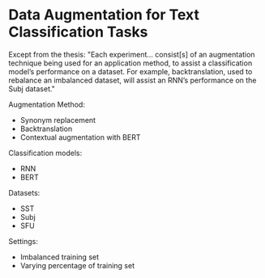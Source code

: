 # Data Augmentation for Text Classification Tasks

Except from the thesis: "Each experiment... consist[s] of an augmentation technique being used for an application method, to assist a classification model’s performance on a dataset. For example, backtranslation, used to rebalance an imbalanced dataset, will assist an RNN’s performance on the Subj dataset."

Augmentation Method:
 - Synonym replacement
 - Backtranslation
 - Contextual augmentation with BERT

Classification models:
 - RNN
 - BERT

Datasets:
 - SST
 - Subj
 - SFU

Settings:
 - Imbalanced training set
 - Varying percentage of training set
